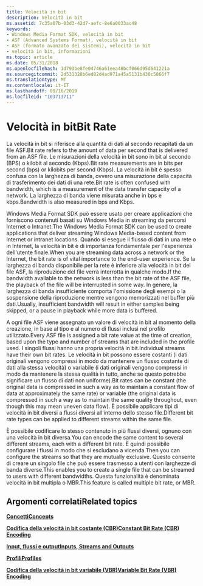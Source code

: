 ```yaml
---
title: Velocità in bit
description: Velocità in bit
ms.assetid: 7c35a07b-03d3-42d7-aefc-8e6a0033ac48
keywords:
- Windows Media Format SDK, velocità in bit
- ASF (Advanced Systems Format), velocità in bit
- ASF (formato avanzato dei sistemi), velocità in bit
- velocità in bit, informazioni
ms.topic: article
ms.date: 05/31/2018
ms.openlocfilehash: 1d793be8fe04746a61eea48bcf066d95d641221a
ms.sourcegitcommit: 2d531328b6ed82d4ad971a45a5131b430c5866f7
ms.translationtype: MT
ms.contentlocale: it-IT
ms.lasthandoff: 09/16/2019
ms.locfileid: "103713711"
---
```

# <a name="bit-rate"></a><span data-ttu-id="25795-107">Velocità in bit</span><span class="sxs-lookup"><span data-stu-id="25795-107">Bit Rate</span></span>

<span data-ttu-id="25795-108">La velocità in bit si riferisce alla quantità di dati al secondo recapitati da un file ASF.</span><span class="sxs-lookup"><span data-stu-id="25795-108">Bit rate refers to the amount of data per second that is delivered from an ASF file.</span></span> <span data-ttu-id="25795-109">Le misurazioni della velocità in bit sono in bit al secondo (BPS) o kilobit al secondo (Kbps).</span><span class="sxs-lookup"><span data-stu-id="25795-109">Bit rate measurements are in bits per second (bps) or kilobits per second (Kbps).</span></span> <span data-ttu-id="25795-110">La velocità in bit è spesso confusa con la larghezza di banda, ovvero una misurazione della capacità di trasferimento dei dati di una rete.</span><span class="sxs-lookup"><span data-stu-id="25795-110">Bit rate is often confused with bandwidth, which is a measurement of the data transfer capacity of a network.</span></span> <span data-ttu-id="25795-111">La larghezza di banda viene misurata anche in bps e kbps.</span><span class="sxs-lookup"><span data-stu-id="25795-111">Bandwidth is also measured in bps and Kbps.</span></span>

<span data-ttu-id="25795-112">Windows Media Format SDK può essere usato per creare applicazioni che forniscono contenuti basati su Windows Media in streaming da percorsi Internet o Intranet.</span><span class="sxs-lookup"><span data-stu-id="25795-112">The Windows Media Format SDK can be used to create applications that deliver streaming Windows Media-based content from Internet or intranet locations.</span></span> <span data-ttu-id="25795-113">Quando si esegue il flusso di dati in una rete o in Internet, la velocità in bit è di importanza fondamentale per l'esperienza dell'utente finale.</span><span class="sxs-lookup"><span data-stu-id="25795-113">When you are streaming data across a network or the Internet, the bit rate is of vital importance to the end-user experience.</span></span> <span data-ttu-id="25795-114">Se la larghezza di banda disponibile per la rete è inferiore alla velocità in bit del file ASF, la riproduzione del file verrà interrotta in qualche modo.</span><span class="sxs-lookup"><span data-stu-id="25795-114">If the bandwidth available to the network is less than the bit rate of the ASF file, the playback of the file will be interrupted in some way.</span></span> <span data-ttu-id="25795-115">In genere, la larghezza di banda insufficiente comporta l'omissione degli esempi o la sospensione della riproduzione mentre vengono memorizzati nel buffer più dati.</span><span class="sxs-lookup"><span data-stu-id="25795-115">Usually, insufficient bandwidth will result in either samples being skipped, or a pause in playback while more data is buffered.</span></span>

<span data-ttu-id="25795-116">A ogni file ASF viene assegnato un valore di velocità in bit al momento della creazione, in base al tipo e al numero di flussi inclusi nel profilo utilizzato.</span><span class="sxs-lookup"><span data-stu-id="25795-116">Every ASF file is assigned a bit rate value at the time of creation, based upon the type and number of streams that are included in the profile used.</span></span> <span data-ttu-id="25795-117">I singoli flussi hanno una propria velocità in bit.</span><span class="sxs-lookup"><span data-stu-id="25795-117">Individual streams have their own bit rates.</span></span> <span data-ttu-id="25795-118">Le velocità in bit possono essere costanti (i dati originali vengono compressi in modo da mantenere un flusso costante di dati alla stessa velocità) o variabile (i dati originali vengono compressi in modo da mantenere la stessa qualità in tutto, anche se questo potrebbe significare un flusso di dati non uniforme).</span><span class="sxs-lookup"><span data-stu-id="25795-118">Bit rates can be constant (the original data is compressed in such a way as to maintain a constant flow of data at approximately the same rate) or variable (the original data is compressed in such a way as to maintain the same quality throughout, even though this may mean uneven data flow).</span></span> <span data-ttu-id="25795-119">È possibile applicare tipi di velocità in bit diversi a flussi diversi all'interno dello stesso file.</span><span class="sxs-lookup"><span data-stu-id="25795-119">Different bit rate types can be applied to different streams within the same file.</span></span>

<span data-ttu-id="25795-120">È possibile codificare lo stesso contenuto in più flussi diversi, ognuno con una velocità in bit diversa.</span><span class="sxs-lookup"><span data-stu-id="25795-120">You can encode the same content to several different streams, each with a different bit rate.</span></span> <span data-ttu-id="25795-121">È quindi possibile configurare i flussi in modo che si escludano a vicenda.</span><span class="sxs-lookup"><span data-stu-id="25795-121">Then you can configure the streams so that they are mutually exclusive.</span></span> <span data-ttu-id="25795-122">Questo consente di creare un singolo file che può essere trasmesso a utenti con larghezze di banda diverse.</span><span class="sxs-lookup"><span data-stu-id="25795-122">This enables you to create a single file that can be streamed to users with different bandwidths.</span></span> <span data-ttu-id="25795-123">Questa funzionalità è denominata velocità in bit multipla o MBR.</span><span class="sxs-lookup"><span data-stu-id="25795-123">This feature is called multiple bit rate, or MBR.</span></span>

## <a name="related-topics"></a><span data-ttu-id="25795-124">Argomenti correlati</span><span class="sxs-lookup"><span data-stu-id="25795-124">Related topics</span></span>

<dl> <dt>

[<span data-ttu-id="25795-125">**Concetti**</span><span class="sxs-lookup"><span data-stu-id="25795-125">**Concepts**</span></span>](concepts.md)
</dt> <dt>

[<span data-ttu-id="25795-126">**Codifica della velocità in bit costante (CBR)**</span><span class="sxs-lookup"><span data-stu-id="25795-126">**Constant Bit Rate (CBR) Encoding**</span></span>](constant-bit-rate--cbr--encoding.md)
</dt> <dt>

[<span data-ttu-id="25795-127">**Input, flussi e output**</span><span class="sxs-lookup"><span data-stu-id="25795-127">**Inputs, Streams and Outputs**</span></span>](inputs-streams-and-outputs.md)
</dt> <dt>

[<span data-ttu-id="25795-128">**Profili**</span><span class="sxs-lookup"><span data-stu-id="25795-128">**Profiles**</span></span>](profiles.md)
</dt> <dt>

[<span data-ttu-id="25795-129">**Codifica della velocità in bit variabile (VBR)**</span><span class="sxs-lookup"><span data-stu-id="25795-129">**Variable Bit Rate (VBR) Encoding**</span></span>](variable-bit-rate--vbr--encoding.md)
</dt> </dl>

 

 




